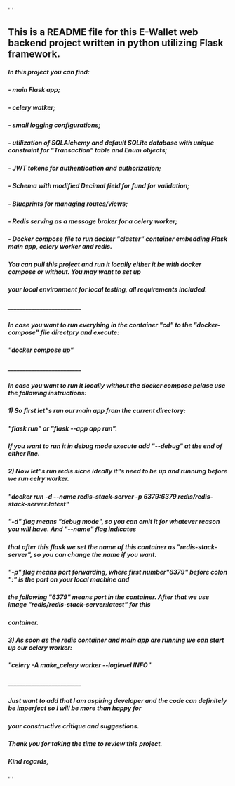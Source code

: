 '''
## This is a README file for this E-Wallet web backend project written in python utilizing Flask framework.

##### In this project you can find: 
##### - main Flask app;
##### - celery wotker;
##### - small logging configurations;
##### - utilization of SQLAlchemy and default SQLite database with unique constraint for "Transaction" table and Enum objects;
##### - JWT tokens for authentication and authorization; 
##### - Schema with modified Decimal field for fund for validation;
##### - Blueprints for managing routes/views;
##### - Redis serving as a message broker for a celery worker;
##### - Docker compose file to run docker "claster" container embedding Flask main app, celery worker and redis.
##### You can pull this project and run it locally either it be with docker compose or without. You may want to set up
##### your local environment for local testing, all requirements included.

##### _________________________

##### In case you want to run everyhing in the container "cd" to the "docker-compose" file directpry and execute:
##### "docker compose up"

##### _________________________

##### In case you want to run it locally without the docker compose pelase use the following instructions:
##### 1) So first let"s run our main app from the current directory:
##### "flask run" or "flask --app app run".
##### If you want to run it in debug mode execute add "--debug" at the end of either line.

##### 2) Now let"s run redis sicne ideally it"s need to be up and runnung before we run celry worker.
##### "docker run -d --name redis-stack-server -p 6379:6379 redis/redis-stack-server:latest"
##### "-d" flag means "debug mode", so you can omit it for whatever reason you will have. And "--name" flag indicates
##### that after this flask we set the name of this container as "redis-stack-server", so you can change the name if you want.
##### "-p" flag means port forwarding, where first number"6379" before colon ":" is the port on your local machine and
##### the following "6379" means port in the container. After that we use image "redis/redis-stack-server:latest" for this
##### container.

##### 3) As soon as the redis container and main app are running we can start up our celery worker:
##### "celery -A make_celery worker --loglevel INFO"

##### _________________________

##### Just want to add that I am aspiring developer and the code can definitely be imperfect so I will be more than happy for
##### your constructive critique and suggestions.



##### Thank you for taking the time to review this project.

##### Kind regards,
'''
